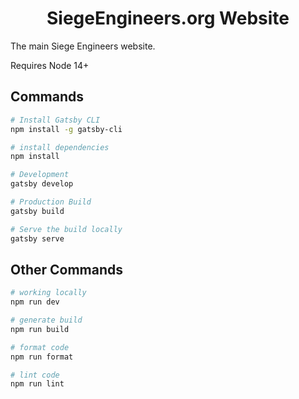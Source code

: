 <h1 align="center">SiegeEngineers.org Website</h1>

The main Siege Engineers website.

Requires Node 14+

## Commands
```sh
# Install Gatsby CLI
npm install -g gatsby-cli

# install dependencies
npm install

# Development
gatsby develop

# Production Build
gatsby build

# Serve the build locally
gatsby serve
```

## Other Commands
```sh
# working locally
npm run dev

# generate build
npm run build

# format code
npm run format

# lint code
npm run lint
```
